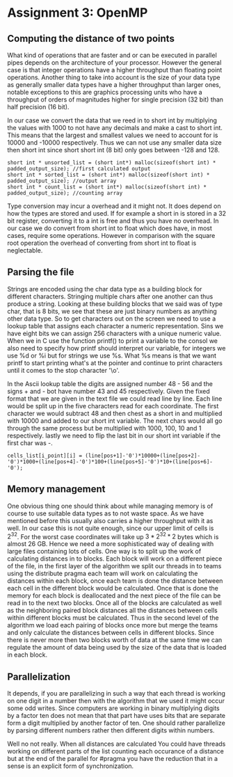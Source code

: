 # Assignment 3: OpenMP

## Computing the distance of two points
What kind of operations that are faster and or can be executed in parallel pipes depends
on the architecture of your processor. However the general case is that integer operations have a higher throughput than floating point operations. Another thing to take into account is the size of your data type as generally smaller data types have a higher throughput than larger ones, notable exceptions to this are graphics processing units who have a throughput of orders of magnitudes higher for single precision (32 bit) than half precision (16 bit).

In our case we convert the data that we reed in to short int by multiplying the values with 1000 to not have any decimals and make a cast to short int. This means that the largest and smallest values we need to account for is 10000 and -10000 respectively. Thus we can not use any smaller data size then short int since short short int (8 bit) only goes between -128 and 128.
~~~
short int * unsorted_list = (short int*) malloc(sizeof(short int) * padded_output_size); //first calculated output
short int * sorted_list = (short int*) malloc(sizeof(short int) * padded_output_size); //output array
short int * count_list = (short int*) malloc(sizeof(short int) * padded_output_size); //counting array
~~~
Type conversion may incur a  overhead and it might not. It does depend on how the types are stored and used. If for example a short in is stored in a 32 bit register, converting it to a int is free and thus you have no overhead. In our case we do convert from short int to float which does have, in most cases, require some operations. However in comparison with the square root operation the overhead of converting from short int to float is neglectable.



## Parsing the file
Strings are encoded using the char data type as a building block for different characters. Stringing multiple chars after one another can thus produce a string. Looking at these building blocks that we said was of type char, that is 8 bits, we see that these are just binary numbers as anything other data type. So to get characters out on the screen we need to use a lookup table that assigns each character a numeric representation. Sins we have eight bits we can assign 256 characters with a unique numeric value. When we in C use the function printf() to print a variable to the consol we also need to specify how printf should interpret our variable, for integers we use %d or %i but for strings we use %s. What %s means is that we want printf to start printing what's at the pointer and continue to print characters until it comes to the stop character '\o'.

In the Ascii lookup table the digits are assigned number 48 - 56 and the signs + and - bot have number 43 and 45 respectively. Given the fixed format that we are given in the text file we could read line by line. Each line would be split up in the five characters read for each coordinate. The first character we would subtract 48 and then chest as a short in and multiplied with 10000 and added to our short int variable. The next chars would all go through the same process but be multiplied with 1000, 100, 10 and 1 respectively. lastly we need to flip the last bit in our short int variable if the first char was -.

~~~
cells_list[i_point][i] = (line[pos+1]-'0')*10000+(line[pos+2]-'0')*1000+(line[pos+4]-'0')*100+(line[pos+5]-'0')*10+(line[pos+6]-'0');
~~~
## Memory management
One obvious thing one should think about while managing memory is of course to use suitable data types as to not waste space. As we have mentioned before this usually also carries a higher throughput with it as well. In our case this is not quite enough, since our upper limit of cells is $2^{32}$. For the worst case coordinates will take up $3*2^{32}*2$ bytes which is almost 26 GB. Hence we need a more sophisticated way of dealing with large files containing lots of cells. One way is to split up the work of calculating distances in to blocks. Each block will work on a different piece of the file, in the first layer of the algorithm we split our threads in to teams using the distribute pragma each team will work on calculating the distances within each block, once each team is done the distance between each cell in the different block would be calculated. Once that is done the memory for each block is deallocated and the next piece of the file can be read in to the next two blocks. Once all of the blocks are calculated as well as the neighboring paired block distances all the distances between cells within different blocks must be calculated. Thus in the second level of the algorithm we load each pairing of blocks once more but merge the teams and only calculate the distances between cells in different blocks. Since there is never more then two blocks worth of data at the same time we can regulate the amount of data being used by the size of the data that is loaded in each block.

## Parallelization
It depends, if you are parallelizing in such a way that each thread is working on one digit in a number then with the algorithm that we used it might occur some odd writes. Since computers are working in binary multiplying digits by a factor ten does not mean that that part have uses bits that are separate form a digit multiplied by another factor of ten. One should rather parallelize by parsing different numbers rather then different digits within numbers.

Well no not really. When all distances are calculated You could have threads working on different parts of the list counting each occurance of a distance but at the end of the parallel for #pragma you have the reduction that in a sense is an explicit form of synchronization.
